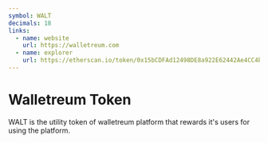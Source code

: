 ```yaml
---
symbol: WALT
decimals: 18
links:
  - name: website
    url: https://walletreum.com
  - name: explorer
    url: https://etherscan.io/token/0x15bCDFAd12498DE8a922E62442Ae4CC4bd33bd25
---
```


# Walletreum Token

WALT is the utility token of walletreum platform that rewards it's users for using the platform.
